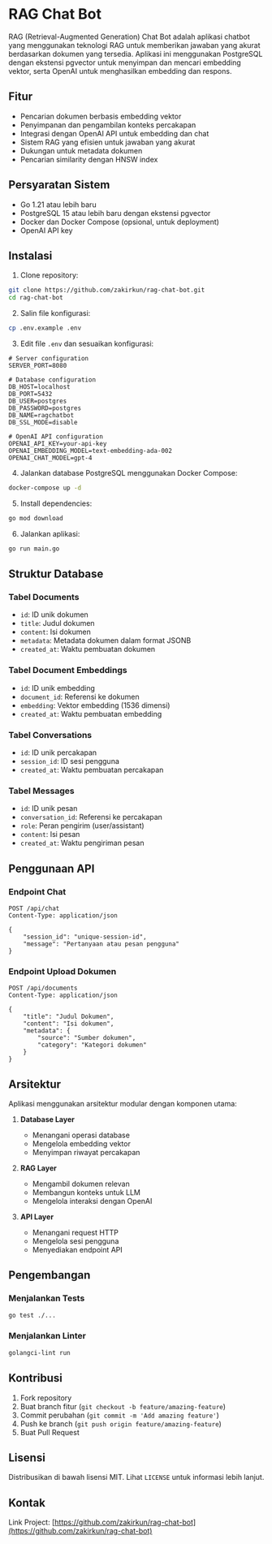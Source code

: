 # RAG Chat Bot

RAG (Retrieval-Augmented Generation) Chat Bot adalah aplikasi chatbot yang menggunakan teknologi RAG untuk memberikan jawaban yang akurat berdasarkan dokumen yang tersedia. Aplikasi ini menggunakan PostgreSQL dengan ekstensi pgvector untuk menyimpan dan mencari embedding vektor, serta OpenAI untuk menghasilkan embedding dan respons.

## Fitur

- Pencarian dokumen berbasis embedding vektor
- Penyimpanan dan pengambilan konteks percakapan
- Integrasi dengan OpenAI API untuk embedding dan chat
- Sistem RAG yang efisien untuk jawaban yang akurat
- Dukungan untuk metadata dokumen
- Pencarian similarity dengan HNSW index

## Persyaratan Sistem

- Go 1.21 atau lebih baru
- PostgreSQL 15 atau lebih baru dengan ekstensi pgvector
- Docker dan Docker Compose (opsional, untuk deployment)
- OpenAI API key

## Instalasi

1. Clone repository:
```bash
git clone https://github.com/zakirkun/rag-chat-bot.git
cd rag-chat-bot
```

2. Salin file konfigurasi:
```bash
cp .env.example .env
```

3. Edit file `.env` dan sesuaikan konfigurasi:
```env
# Server configuration
SERVER_PORT=8080

# Database configuration
DB_HOST=localhost
DB_PORT=5432
DB_USER=postgres
DB_PASSWORD=postgres
DB_NAME=ragchatbot
DB_SSL_MODE=disable

# OpenAI API configuration
OPENAI_API_KEY=your-api-key
OPENAI_EMBEDDING_MODEL=text-embedding-ada-002
OPENAI_CHAT_MODEL=gpt-4
```

4. Jalankan database PostgreSQL menggunakan Docker Compose:
```bash
docker-compose up -d
```

5. Install dependencies:
```bash
go mod download
```

6. Jalankan aplikasi:
```bash
go run main.go
```

## Struktur Database

### Tabel Documents
- `id`: ID unik dokumen
- `title`: Judul dokumen
- `content`: Isi dokumen
- `metadata`: Metadata dokumen dalam format JSONB
- `created_at`: Waktu pembuatan dokumen

### Tabel Document Embeddings
- `id`: ID unik embedding
- `document_id`: Referensi ke dokumen
- `embedding`: Vektor embedding (1536 dimensi)
- `created_at`: Waktu pembuatan embedding

### Tabel Conversations
- `id`: ID unik percakapan
- `session_id`: ID sesi pengguna
- `created_at`: Waktu pembuatan percakapan

### Tabel Messages
- `id`: ID unik pesan
- `conversation_id`: Referensi ke percakapan
- `role`: Peran pengirim (user/assistant)
- `content`: Isi pesan
- `created_at`: Waktu pengiriman pesan

## Penggunaan API

### Endpoint Chat
```http
POST /api/chat
Content-Type: application/json

{
    "session_id": "unique-session-id",
    "message": "Pertanyaan atau pesan pengguna"
}
```

### Endpoint Upload Dokumen
```http
POST /api/documents
Content-Type: application/json

{
    "title": "Judul Dokumen",
    "content": "Isi dokumen",
    "metadata": {
        "source": "Sumber dokumen",
        "category": "Kategori dokumen"
    }
}
```

## Arsitektur

Aplikasi menggunakan arsitektur modular dengan komponen utama:

1. **Database Layer**
   - Menangani operasi database
   - Mengelola embedding vektor
   - Menyimpan riwayat percakapan

2. **RAG Layer**
   - Mengambil dokumen relevan
   - Membangun konteks untuk LLM
   - Mengelola interaksi dengan OpenAI

3. **API Layer**
   - Menangani request HTTP
   - Mengelola sesi pengguna
   - Menyediakan endpoint API

## Pengembangan

### Menjalankan Tests
```bash
go test ./...
```

### Menjalankan Linter
```bash
golangci-lint run
```

## Kontribusi

1. Fork repository
2. Buat branch fitur (`git checkout -b feature/amazing-feature`)
3. Commit perubahan (`git commit -m 'Add amazing feature'`)
4. Push ke branch (`git push origin feature/amazing-feature`)
5. Buat Pull Request

## Lisensi

Distribusikan di bawah lisensi MIT. Lihat `LICENSE` untuk informasi lebih lanjut.

## Kontak

Link Project: [https://github.com/zakirkun/rag-chat-bot](https://github.com/zakirkun/rag-chat-bot) 